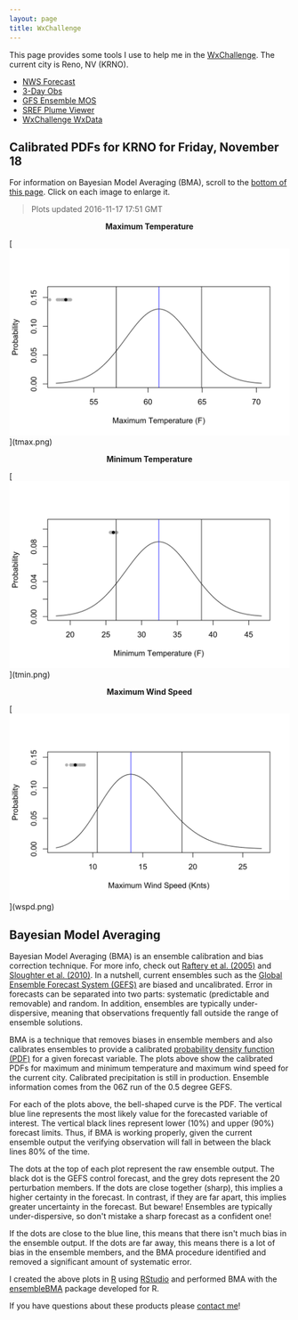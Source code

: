 ```yaml
---
layout: page
title: WxChallenge
---
```


This page provides some tools I use to help me in the [WxChallenge](http://www.wxchallenge.com/). The current city is Reno, NV (KRNO).

* [NWS Forecast](http://forecast.weather.gov/MapClick.php?lat=39.4986&lon=-119.7681#.WCCtOnUrIkg)
* [3-Day Obs](http://w1.weather.gov/data/obhistory/KRNO.html)
* [GFS Ensemble MOS](http://www.nws.noaa.gov/cgi-bin/mos/getens.pl?sta=KRNO)
* [SREF Plume Viewer](http://www.spc.noaa.gov/exper/sref/srefplumes/)
* [WxChallenge WxData](http://www.wxchallenge.com/tools/weatherdata.php)

## Calibrated PDFs for KRNO for Friday, November 18

For information on Bayesian Model Averaging (BMA), scroll to the [bottom of this page](#bma). Click on each image to enlarge it.

> Plots updated 2016-11-17 17:51 GMT

<p align="center"><strong>Maximum Temperature</strong></p>
[<img src="tmax.png" width="700"/>](tmax.png)

<p align="center"><strong>Minimum Temperature</strong></p>
[<img src="tmin.png" width="700"/>](tmin.png)

<p align="center"><strong>Maximum Wind Speed</strong></p>
[<img src="wspd.png" width="700"/>](wspd.png)

## <a name="bma"></a>Bayesian Model Averaging

Bayesian Model Averaging (BMA) is an ensemble calibration and bias correction technique. For more info, check out [Raftery et al. (2005)](http://journals.ametsoc.org/doi/full/10.1175/MWR2906.1) and [Sloughter et al. (2010)](http://www.tandfonline.com/doi/abs/10.1198/jasa.2009.ap08615). In a nutshell, current ensembles such as the [Global Ensemble Forecast System (GEFS)](https://www.ncdc.noaa.gov/data-access/model-data/model-datasets/global-ensemble-forecast-system-gefs) are biased and uncalibrated. Error in forecasts can be separated into two parts: systematic (predictable and removable) and random. In addition, ensembles are typically under-dispersive, meaning that observations frequently fall outside the range of ensemble solutions.

BMA is a technique that removes biases in ensemble members and also calibrates ensembles to provide a calibrated [probability density function (PDF)](https://en.wikipedia.org/wiki/Probability_density_function) for a given forecast variable. The plots above show the calibrated PDFs for maximum and minimum temperature and maximum wind speed for the current city. Calibrated precipitation is still in production. Ensemble information comes from the 06Z run of the 0.5 degree GEFS.

For each of the plots above, the bell-shaped curve is the PDF. The vertical blue line represents the most likely value for the forecasted variable of interest. The vertical black lines represent lower (10%) and upper (90%) forecast limits. Thus, if BMA is working properly, given the current ensemble output the verifying observation will fall in between the black lines 80% of the time.

The dots at the top of each plot represent the raw ensemble output. The black dot is the GEFS control forecast, and the grey dots represent the 20 perturbation members. If the dots are close together (sharp), this implies a higher certainty in the forecast. In contrast, if they are far apart, this implies greater uncertainty in the forecast. But beware! Ensembles are typically under-dispersive, so don't mistake a sharp forecast as a confident one!

If the dots are close to the blue line, this means that there isn't much bias in the ensemble output. If the dots are far away, this means there is a lot of bias in the ensemble members, and the BMA procedure identified and removed a significant amount of systematic error.

I created the above plots in [R](https://www.r-project.org/) using [RStudio](https://www.rstudio.com/) and performed BMA with the [ensembleBMA](https://cran.r-project.org/web/packages/ensembleBMA/index.html) package developed for R.

If you have questions about these products please [contact me](https://bhlmn.github.io/about.html#contact)!

